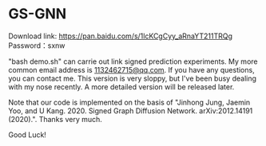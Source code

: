 # GS-GNN
Download link:
https://pan.baidu.com/s/1lcKCgCyy_aRnaYT211TRQg 
Password：sxnw 

"bash demo.sh" can carrie out link signed prediction experiments.
My more common email address is 1132462715@qq.com. If you have any questions, you can contact me.
This version is very sloppy, but I've been busy dealing with my nose recently. A more detailed version will be released later.

Note that our code is implemented on the basis of "Jinhong Jung, Jaemin Yoo, and U Kang. 2020. Signed Graph Diffusion Network.
arXiv:2012.14191 (2020).". Thanks very much.

Good Luck!
